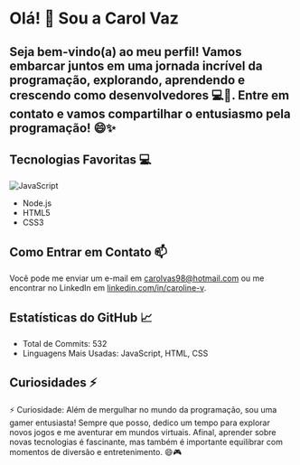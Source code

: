 # Olá! 👋 Sou a Carol Vaz

## Seja bem-vindo(a) ao meu perfil! Vamos embarcar juntos em uma jornada incrível da programação, explorando, aprendendo e crescendo como desenvolvedores 💻🌟. Entre em contato e vamos compartilhar o entusiasmo pela programação! 😄✨

## Tecnologias Favoritas 💻
![JavaScript](https://www.google.com/url?sa=i&url=https%3A%2F%2Fwww.flaticon.com%2Ffree-icon%2Fjs_5968292&psig=AOvVaw0QL50Fv9Mam2iX3Px1OGX5&ust=1689785982246000&source=images&cd=vfe&opi=89978449&ved=0CA0QjRxqFwoTCPizorzdmIADFQAAAAAdAAAAABAO)
- Node.js
- HTML5
- CSS3

## Como Entrar em Contato 📫

Você pode me enviar um e-mail em carolvas98@hotmail.com ou me encontrar no LinkedIn em [linkedin.com/in/caroline-v](https://www.linkedin.com/in/caroline-v-b95019121/).

## Estatísticas do GitHub 📈

- Total de Commits: 532
- Linguagens Mais Usadas: JavaScript, HTML, CSS

## Curiosidades ⚡

⚡ Curiosidade: Além de mergulhar no mundo da programação, sou uma gamer entusiasta! Sempre que posso, dedico um tempo para explorar novos jogos e me aventurar em mundos virtuais. Afinal, aprender sobre novas tecnologias é fascinante, mas também é importante equilibrar com momentos de diversão e entretenimento. 😄🎮

